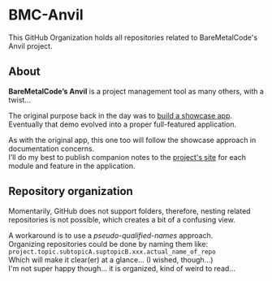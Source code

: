 # BMC-Anvil

This GitHub Organization holds all repositories related to BareMetalCode's Anvil project.

## About

**BareMetalCode’s Anvil** is a project management tool as many others, with a twist…

The original purpose back in the day was to [build a showcase app](https://www.baremetalcode.com/bmc_showcase/).<br>
Eventually that demo evolved into a proper full-featured application.

As with the original app, this one too will follow the showcase approach in documentation concerns.<br>
I’ll do my best to publish companion notes to the [project's site](https://www.bmc-anvil.com/) for each module and feature in the application.

## Repository organization

Momentarily, GitHub does not support folders, therefore, nesting related repositories is not possible, which creates a bit of a confusing view.

A workaround is to use a _pseudo-qualified-names_ approach.<br>
Organizing repositories could be done by naming them like: `project.topic.subtopicA.suptopicB.xxx.actual_name_of_repo`<br>
Which will make it clear(er) at a glance... (I wished, though...)<br>
I'm not super happy though... it is organized, kind of weird to read... 
